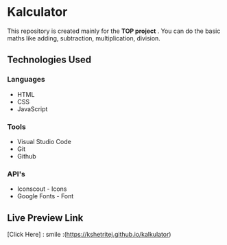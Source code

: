 # Kalculator

This repository is created mainly for the __TOP project__ .
You can do the basic maths like adding, subtraction, multiplication, division.

## Technologies Used
### Languages
* HTML
* CSS
* JavaScript

### Tools
* Visual Studio Code
* Git
* Github

### API's
* Iconscout - Icons
* Google Fonts - Font

## Live Preview Link
 [Click Here] : smile :(https://kshetritej.github.io/kalkulator)
